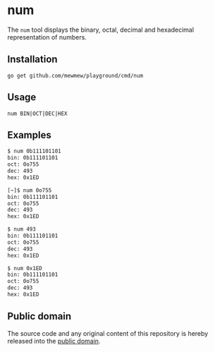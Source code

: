 # num

The `num` tool displays the binary, octal, decimal and hexadecimal representation of numbers.

## Installation

    go get github.com/mewmew/playground/cmd/num

## Usage

    num BIN|OCT|DEC|HEX

## Examples

```bash
$ num 0b111101101
bin: 0b111101101
oct: 0o755
dec: 493
hex: 0x1ED
```

```bash
[~]$ num 0o755
bin: 0b111101101
oct: 0o755
dec: 493
hex: 0x1ED
```

```bash
$ num 493
bin: 0b111101101
oct: 0o755
dec: 493
hex: 0x1ED
```

```bash
$ num 0x1ED
bin: 0b111101101
oct: 0o755
dec: 493
hex: 0x1ED
```

## Public domain

The source code and any original content of this repository is hereby released into the [public domain].

[public domain]: https://creativecommons.org/publicdomain/zero/1.0/
